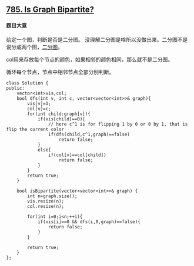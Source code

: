 ## [785. Is Graph Bipartite?](https://leetcode.com/problems/is-graph-bipartite/)

#### 题目大意

给定一个图，判断是否是二分图。
没理解二分图是啥所以没做出来。二分图不是说分成两个图，[二分图](https://zh.wikipedia.org/wiki/%E4%BA%8C%E5%88%86%E5%9B%BE)。

col用来存放每个节点的颜色，如果相邻的颜色相同，那么就不是二分图。

循环每个节点，节点中相邻节点全部分别判断。

```
class Solution {
public:
    vector<int>vis,col;
    bool dfs(int v, int c, vector<vector<int>>& graph){
        vis[v]=1;
        col[v]=c;
        for(int child:graph[v]){
            if(vis[child]==0){
                // here c^1 is for flipping 1 by 0 or 0 by 1, that is flip the current color
                if(dfs(child,c^1,graph)==false) 
                    return false;
            }
            else{
                if(col[v]==col[child])
                    return false;
            }
        }
        return true;
    }
    
    bool isBipartite(vector<vector<int>>& graph) {
        int n=graph.size();
        vis.resize(n);
        col.resize(n);

        for(int i=0;i<n;++i){
            if(vis[i]==0 && dfs(i,0,graph)==false){ 
                return false;
            }
        }
        
        return true;
    }
};
```
